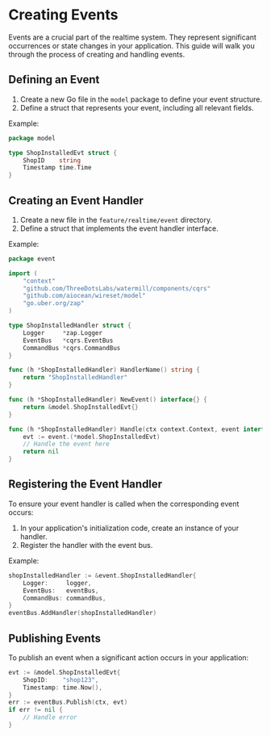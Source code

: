 # Creating Events

Events are a crucial part of the realtime system. They represent significant occurrences or state changes in your application. This guide will walk you through the process of creating and handling events.

## Defining an Event

1. Create a new Go file in the `model` package to define your event structure.
2. Define a struct that represents your event, including all relevant fields.

Example:

```go
package model

type ShopInstalledEvt struct {
    ShopID    string
    Timestamp time.Time
}
```

## Creating an Event Handler

1. Create a new file in the `feature/realtime/event` directory.
2. Define a struct that implements the event handler interface.

Example:

```go
package event

import (
    "context"
    "github.com/ThreeDotsLabs/watermill/components/cqrs"
    "github.com/aiocean/wireset/model"
    "go.uber.org/zap"
)

type ShopInstalledHandler struct {
    Logger     *zap.Logger
    EventBus   *cqrs.EventBus
    CommandBus *cqrs.CommandBus
}

func (h *ShopInstalledHandler) HandlerName() string {
    return "ShopInstalledHandler"
}

func (h *ShopInstalledHandler) NewEvent() interface{} {
    return &model.ShopInstalledEvt{}
}

func (h *ShopInstalledHandler) Handle(ctx context.Context, event interface{}) error {
    evt := event.(*model.ShopInstalledEvt)
    // Handle the event here
    return nil
}
```

## Registering the Event Handler

To ensure your event handler is called when the corresponding event occurs:

1. In your application's initialization code, create an instance of your handler.
2. Register the handler with the event bus.

Example:

```go
shopInstalledHandler := &event.ShopInstalledHandler{
    Logger:     logger,
    EventBus:   eventBus,
    CommandBus: commandBus,
}
eventBus.AddHandler(shopInstalledHandler)
```

## Publishing Events

To publish an event when a significant action occurs in your application:

```go
evt := &model.ShopInstalledEvt{
    ShopID:    "shop123",
    Timestamp: time.Now(),
}
err := eventBus.Publish(ctx, evt)
if err != nil {
    // Handle error
}
```